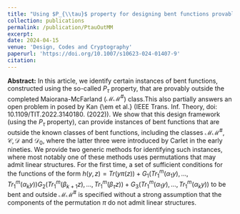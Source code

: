 ```yaml
---
title: "Using $P_{\\tau}$ property for designing bent functions provably outside the completed Maiorana-McFarland class"
collection: publications
permalink: /publication/PtauOutMM
excerpt: 
date: 2024-04-15
venue: 'Design, Codes and Cryptography'
paperurl: 'https://doi.org/10.1007/s10623-024-01407-9'
citation: 
---
```


**Abstract:** In this article, we identify certain instances of bent functions, constructed using the so-called $P_{\tau}$ property, that are provably outside the completed Maiorana-McFarland ($\mathcal{MM}^\#$) class.This also partially answers an open problem in posed by Kan {\em et al.} (IEEE Trans. Inf. Theory, doi: 10.1109/TIT.2022.3140180. (2022)).	We show that this design  framework (using the $P_{\tau}$ property),  can provide instances of bent functions that are outside the known classes of  bent functions, including the classes  $\mathcal{MM}^\#$, $\mathcal{C},\mathcal{D}$ and $\mathcal{D}_0$, where  the latter three were introduced by Carlet in the early nineties. We provide two generic methods for identifying such instances, where most notably one of these methods uses permutations that may admit  linear structures. For the first time, a set of sufficient conditions for the functions of the form  $h(y,z)=Tr(y\pi(z)) + G_1(Tr_1^m(\alpha_1y),\ldots,Tr_1^m(\alpha_ky))G_2(Tr_1^m(\beta_{k+1}z),\ldots,Tr_1^m(\beta_{\tau}z))+ G_3(Tr_1^m(\alpha_1y),\ldots,Tr_1^m(\alpha_ky))$  to be bent and outside $\mathcal{MM}^\#$ is specified without a strong assumption that the components of the permutation $\pi$ do not admit linear structures.
